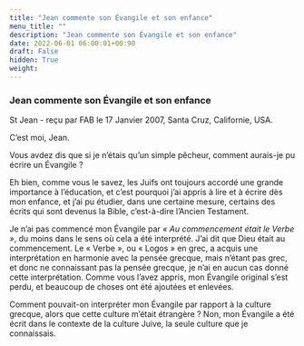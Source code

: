 ```yaml
---
title: "Jean commente son Évangile et son enfance"
menu_title: ""
description: "Jean commente son Évangile et son enfance"
date: 2022-06-01 06:00:01+00:90
draft: False
hidden: True
weight:
---
```

### Jean commente son Évangile et son enfance

St Jean - reçu par FAB le 17 Janvier 2007, Santa Cruz, Californie, USA.

C’est moi, Jean.

Vous avdez dis que si je n’étais qu’un simple pêcheur, comment aurais-je pu écrire un Évangile ?

Eh bien, comme vous le savez, les Juifs ont toujours accordé une grande importance à l’éducation, et c’est pourquoi j’ai appris à lire et à écrire dès mon enfance, et j’ai pu étudier, dans une certaine mesure, certains des écrits qui sont devenus la Bible, c’est-à-dire l’Ancien Testament.

Je n’ai pas commencé mon Évangile par *« Au commencement était le Verbe »*, du moins dans le sens où cela a été interprété. J’ai dit que Dieu était au commencement. Le « Verbe », ou « Logos » en grec, a acquis une interprétation en harmonie avec la pensée grecque, mais n’étant pas grec, et donc ne connaissant pas la pensée grecque, je n’ai en aucun cas donné cette interprétation.
Comme vous l’avez appris, mon Évangile original s’est perdu, et beaucoup de choses ont été ajoutées et enlevées.

Comment pouvait-on interpréter mon Évangile par rapport à la culture grecque, alors que cette culture m’était étrangère ? Non, mon Évangile a été écrit dans le contexte de la culture Juive, la seule culture que je connaissais.
